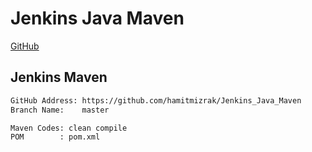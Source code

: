 # Jenkins Java Maven
[GitHub](https://github.com/hamitmizrak/Jenkins_Java_Maven)

## Jenkins Maven
```sh
GitHub Address: https://github.com/hamitmizrak/Jenkins_Java_Maven
Branch Name:    master

Maven Codes: clean compile
POM        : pom.xml
```